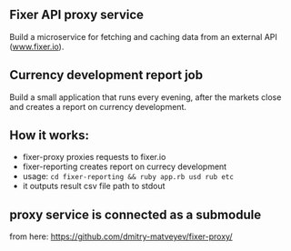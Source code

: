## Fixer API proxy service

Build a microservice for fetching and caching data from an external API (www.fixer.io).

## Currency development report job

Build a small application that runs every evening, after the markets close and creates a report on currency development.
 
## How it works:

* fixer-proxy proxies requests to fixer.io
* fixer-reporting creates report on currecy development
* usage: `cd fixer-reporting && ruby app.rb usd rub etc`
* it outputs result csv file path to stdout

## proxy service is connected as a submodule 

from here: https://github.com/dmitry-matveyev/fixer-proxy/

